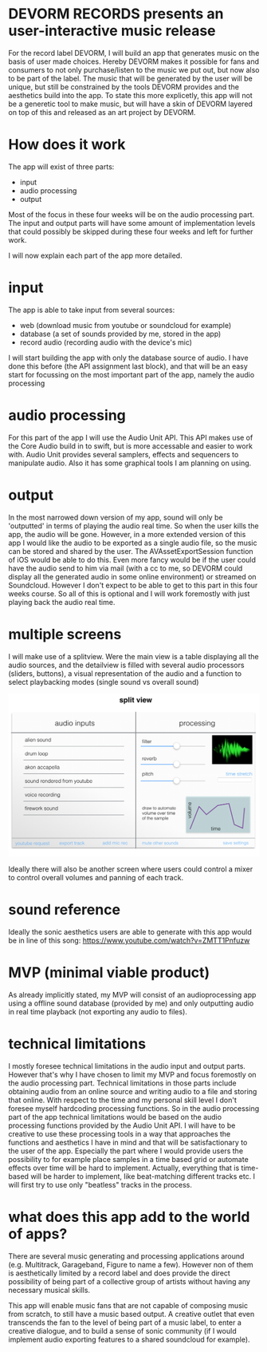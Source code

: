 # DEVORM RECORDS presents an user-interactive music release

For the record label DEVORM, I will build an app that generates music on the basis of user made choices. 
Hereby DEVORM makes it possible for fans and consumers to not only purchase/listen to the music we put out, but now also to be part of the label. 
The music that will be generated by the user will be unique, but still be constrained by the tools DEVORM provides and the aesthetics build into the app.
To state this more explicetly, this app will not be a generetic tool to make music, but will have a skin of DEVORM layered on top of this and released as an art project by DEVORM.

# How does it work

The app will exist of three parts:
 - input
 - audio processing
 - output

Most of the focus in these four weeks will be on the audio processing part. The input and output parts will have some amount of implementation levels that could possibly be skipped during these four weeks and left for further work.

I will now explain each part of the app more detailed.

# input

The app is able to take input from several sources:
 - web (download music from youtube or soundcloud for example)
 - database (a set of sounds provided by me, stored in the app)
 - record audio (recording audio with the device's mic)

I will start building the app with only the database source of audio. I have done this before (the API assignment last block), and that will be an easy start for focussing on the most important part of the app, namely the audio processing

# audio processing

For this part of the app I will use the Audio Unit API. This API makes use of the Core Audio build in to swift, but is more accessable and easier to work with. Audio Unit provides several samplers, effects and sequencers to manipulate audio. Also it has some graphical tools I am planning on using. 

# output

In the most narrowed down version of my app, sound will only be 'outputted' in terms of playing the audio real time. So when the user kills the app, the audio will be gone. However, in a more extended version of this app I would like the audio to be exported as a single audio file, so the music can be stored and shared by the user. The AVAssetExportSession function of iOS would be able to do this. Even more fancy would be if the user could have the audio send to him via mail (with a cc to me, so DEVORM could display all the generated audio in some online environment) or streamed on Soundcloud. 
However I don't expect to be able to get to this part in this four weeks course. So all of this is optional and I will work foremostly with just playing back the audio real time.

# multiple screens

I will make use of a splitview. Were the main view is a table displaying all the audio sources, and the detailview is filled with several audio processors (sliders, buttons), a visual representation of the audio and a function to select playbacking modes (single sound vs overall sound)

![alt-tag](https://github.com/MaartenBrijker/project/blob/master/doc/sketch.png)

Ideally there will also be another screen where users could control a mixer to control overall volumes and panning of each track.

# sound reference

Ideally the sonic aesthetics users are able to generate with this app would be in line of this song: https://www.youtube.com/watch?v=ZMTT1Pnfuzw

# MVP (minimal viable product)

As already implicitly stated, my MVP will consist of an audioprocessing app using a offline sound database (provided by me) and only outputting audio in real time playback (not exporting any audio to files).

# technical limitations

I mostly foresee technical limitations in the audio input and output parts. However that's why I have chosen to limit my MVP and focus foremostly on the audio processing part. Technical limitations in those parts include obtaining audio from an online source and writing audio to a file and storing that online. 
With respect to the time and my personal skill level I don't foresee myself hardcoding processing functions. So in the audio processing part of the app technical limitations would be based on the audio processing functions provided by the Audio Unit API. I will have to be creative to use these processing tools in a way that approaches the functions and aesthetics I have in mind and that will be satisfactionary to the user of the app.
Especially the part where I would provide users the possibility to for example place samples in a time based grid or automate effects over time will be hard to implement. Actually, everything that is time-based will be harder to implement, like beat-matching different tracks etc. I will first try to use only "beatless" tracks in the process.

# what does this app add to the world of apps?

There are several music generating and processing applications around (e.g. Multitrack, Garageband, Figure to name a few). However non of them is aesthetically limited by a record label and does provide the direct possibility of being part of a collective group of artists without having any necessary musical skills.

This app will enable music fans that are not capable of composing music from scratch, to still have a music based output. A creative outlet that even transcends the fan to the level of being part of a music label, to enter a creative dialogue, and to build a sense of sonic community (if I would implement audio exporting features to a shared soundcloud for example). 